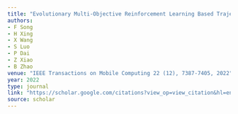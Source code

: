 ```yaml
---
title: "Evolutionary Multi-Objective Reinforcement Learning Based Trajectory Control and Task Offloading in UAV-Assisted Mobile Edge Computing"
authors:
- F Song
- H Xing
- X Wang
- S Luo
- P Dai
- Z Xiao
- B Zhao
venue: "IEEE Transactions on Mobile Computing 22 (12), 7387-7405, 2022"
year: 2022
type: journal
link: "https://scholar.google.com/citations?view_op=view_citation&hl=en&user=xtXbq_AAAAAJ&pagesize=100&citation_for_view=xtXbq_AAAAAJ:dhFuZR0502QC"
source: scholar
---
```

